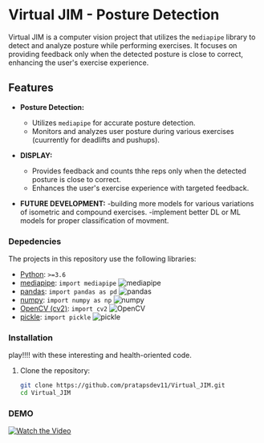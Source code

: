 # Virtual JIM - Posture Detection

Virtual JIM is a computer vision project that utilizes the `mediapipe` library to detect and analyze posture while performing exercises. It focuses on providing feedback only when the detected posture is close to correct, enhancing the user's exercise experience.

## Features

- **Posture Detection:**
  - Utilizes `mediapipe` for accurate posture detection.
  - Monitors and analyzes user posture during various exercises (cuurrently for deadlifts and pushups).

- **DISPLAY:**
  - Provides feedback and counts thhe reps  only when the detected posture is close to correct.
  - Enhances the user's exercise experience with targeted feedback.

 - **FUTURE DEVELOPMENT:**
   -building more models for various variations of isometric and compound exercises.
   -implement better DL or ML models for proper classification of movment.   



### Depedencies

The projects in this repository use the following libraries:

- [Python](https://www.python.org/): `>=3.6`
- [mediapipe](https://mediapipe.dev/): `import mediapipe` ![mediapipe](https://img.shields.io/badge/mediapipe-vX.X.X-blue)
- [pandas](https://pandas.pydata.org/): `import pandas as pd` ![pandas](https://img.shields.io/badge/pandas-v1.3.3-blue)
- [numpy](https://numpy.org/): `import numpy as np` ![numpy](https://img.shields.io/badge/numpy-v1.21.2-blue)
- [OpenCV (cv2)](https://opencv.org/): `import cv2` ![OpenCV](https://img.shields.io/badge/OpenCV-v4.5.3-blue)
- [pickle](https://docs.python.org/3/library/pickle.html): `import pickle` ![pickle](https://img.shields.io/badge/pickle-Python%20Standard%20Library-blue)

### Installation
play!!!! with these interesting and health-oriented code.  
1. Clone the repository:
   ```bash
   git clone https://github.com/pratapsdev11/Virtual_JIM.git
   cd Virtual_JIM

### DEMO
[![Watch the Video](https://github.com/pratapsdev11/Virtual_JIM/blob/main/demo/Screenshot%20(237).png)](https://github.com/pratapsdev11/Virtual_JIM/blob/main/demo/.gitattributes)


